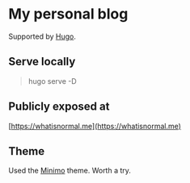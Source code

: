 
# My personal blog
Supported by [Hugo](https://gohugo.io/).

## Serve locally
> hugo serve -D

## Publicly exposed at
[https://whatisnormal.me](https://whatisnormal.me)

## Theme
Used the [Minimo](https://github.com/MunifTanjim/minimo) theme. Worth a try.